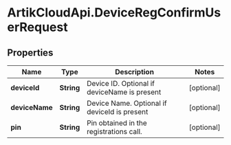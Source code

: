 # ArtikCloudApi.DeviceRegConfirmUserRequest

## Properties
Name | Type | Description | Notes
------------ | ------------- | ------------- | -------------
**deviceId** | **String** | Device ID. Optional if deviceName is present | [optional] 
**deviceName** | **String** | Device Name. Optional if deviceId is present | [optional] 
**pin** | **String** | Pin obtained in the registrations call. | [optional] 


